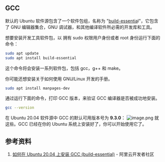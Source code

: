 ## GCC

默认的 Ubuntu 软件源包含了一个软件包组，名称为 "[build-essentia](https://pkgs.org/download/build-essential)l"，它包含了 GNU 编辑器集合，GNU 调试器，和其他编译软件所必需的开发库和工具。

想要安装开发工具软件包，以 拥有 sudo 权限用户身份或者 root 身份运行下面的命令：

```bash
sudo apt update
sudo apt install build-essential
```

这个命令将会安装一系列软件包，包括 gcc，g++ 和 make。

你可能还想安装关于如何使用 GNU/Linux 开发的手册。

```bash
sudo apt install manpages-dev
```

通过运行下面的命令，打印 GCC 版本，来验证 GCC 编译器是否被成功地安装。

```bash
gcc --version
```

在 Ubuntu 20.04 软件源中 GCC 的默认可用版本号为 **9.3.0**：
![image.png](https://shub-1251708715.cos.ap-guangzhou.myqcloud.com/elog-cookbook-img/FjlSu0YinX1hjb-ziAqopumm07Xl.png)
就这些。GCC 已经在你的 Ubuntu 系统上安装好了，你可以开始使用它了。

## 参考资料

1. [如何在 Ubuntu 20.04 上安装 GCC (build-essential)](https://developer.aliyun.com/article/766146) - 阿里云开发者社区
